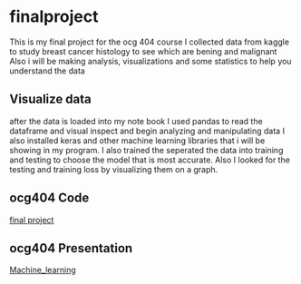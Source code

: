 # finalproject
This is my final project for the ocg 404 course 
I collected data from kaggle to study breast cancer histology to see which are bening and malignant 
Also i will be making analysis, visualizations and some statistics to help you understand the data
## Visualize data
after the data is loaded into my note book I used pandas to read the dataframe and visual inspect and begin analyzing and manipulating data
I also installed keras and other machine learning libraries that i will be showing in my program. 
I also trained the seperated the data into training and testing to choose the model that is most accurate. 
Also I looked for the testing and training loss by visualizing them on a graph.

## ocg404 Code 
[final project](https://colab.research.google.com/drive/1WNVOYJxBbGMEsN_4z9hsCz7UDQjoZffJ#scrollTo=e8psenSdqa2R)

## ocg404 Presentation
[Machine_learning](Ocg404%20final%20presentation%20(2).pdf)


